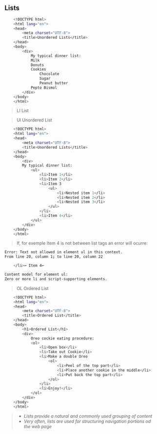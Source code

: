 ## Lists



```sh 
    <!DOCTYPE html>
    <html lang="en">
    <head>
        <meta charset="UTF-8">
        <title>Unordered Lists</title>
    </head>
    <body>
        <div>
            My typical dinner list:
            Milk
            Donuts
            Cookies
                Chocolate
                Sugar
                Peanut butter
            Pepto Bismol
        </div>
    </body>
    </html>

```

> LI
> List

> Ul
> Unordered List

```sh
    <!DOCTYPE html>
    <html lang="en">
    <head>
        <meta charset="UTF-8">
        <title>Unordered Lists</title>
    </head>
    <body>
        <div>
        My typical dinner list:
            <ul>  
                <li>Item 1</li>
                <li>Item 2</li>
                <li>Item 3
                    <ul>
                        <li>Nested item 1</li>
                        <li>Nested item 2</li>
                        <li>Nested item 3</li>
                    </ul>
                </li>
                <li>Item 4</li>
            </ul>
        </div>
    </body>
    </html>

```
> If, for exemple Item 4 is not between list tags an error will ocurre:

```sh
Error: Text not allowed in element ul in this context.
From line 20, column 1; to line 20, column 22

    </li>↩ Item 4↩     

Content model for element ul:
Zero or more li and script-supporting elements.

```
> OL
> Ordered List

```sh
    <!DOCTYPE html>
    <html lang="en">
    <head>
        <meta charset="UTF-8">
        <title>Ordered List</title>
    </head>
    <body>
        <h1>Ordered List</h1>
        <div>
            Oreo cockie eating procedure:
            <ol>
                <li>Open box</li>
                <li>Take out Cookie</li>
                <li>Make a double Oreo
                    <ol>
                        <li>Peel of the top part</li>
                        <li>Place another cookie in the middle</li>
                        <li>Put back the top part</li>
                    </ol>
                </li>
                <li>Enjoy!</li>
            </ol>
        </div>
    </body>
    </html>

```
> - *Lists provide a natural and commonly used grouping of content*
> - *Very often, lists are used for structuring navigation portions od the web page*